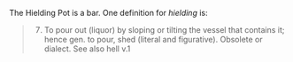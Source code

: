 The Hielding Pot is a bar. One definition for _hielding_ is: 
>  7. To pour out (liquor) by sloping or tilting the vessel that contains it; hence gen. to pour, shed (literal and figurative). Obsolete or dialect. See also hell v.1

